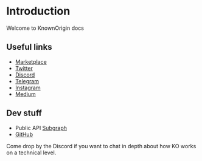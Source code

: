 # Introduction

Welcome to KnownOrigin docs

## Useful links

* [Marketplace](https://knownorigin.io/)
* [Twitter](https://twitter.com/knownorigin_io)
* [Discord](https://discord.gg/2whPWbq)
* [Telegram](https://t.me/knownorigin_io)
* [Instagram](https://www.instagram.com/knownorigin.io/)
* [Medium](https://medium.com/knownorigin)

## Dev stuff
* Public API [Subgraph](https://thegraph.com/explorer/subgraph/knownorigin/known-origin)
* [GitHub](https://github.com/knownorigin)

Come drop by the Discord if you want to chat in depth about how KO works on a technical level.
